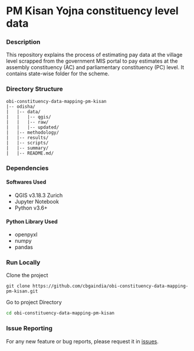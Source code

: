 # PM Kisan Yojna constituency level data

### Description
This repository explains the process of estimating pay data at the village level scrapped from the government MIS portal to pay estimates at the assembly constituency (AC) and parliamentary constituency (PC) level. It contains state-wise folder for the scheme.

### Directory Structure


    obi-constituency-data-mapping-pm-kisan
    |-- odisha/
    |   |-- data/
    |   |   |-- qgis/
    |   |   |-- raw/
    |   |   |-- updated/  
    |   |-- methodology/                     
    |   |-- results/                   
    |   |-- scripts/               
    |   |-- summary/      
    |   |-- README.md/

### Dependencies
#### Softwares Used

* QGIS v3.18.3 Zurich
* Jupyter Notebook
* Python v3.6+

#### Python Library Used
* openpyxl
* numpy
* pandas

### Run Locally
Clone the project

```
git clone https://github.com/cbgaindia/obi-constituency-data-mapping-pm-kisan.git
```

Go to project Directory

```bash
cd obi-constituency-data-mapping-pm-kisan
```

### Issue Reporting

For any new feature or bug reports, please request it in [issues](https://github.com/cbgaindia/obi-constituency-data-mapping-pm-kisan/issues).
